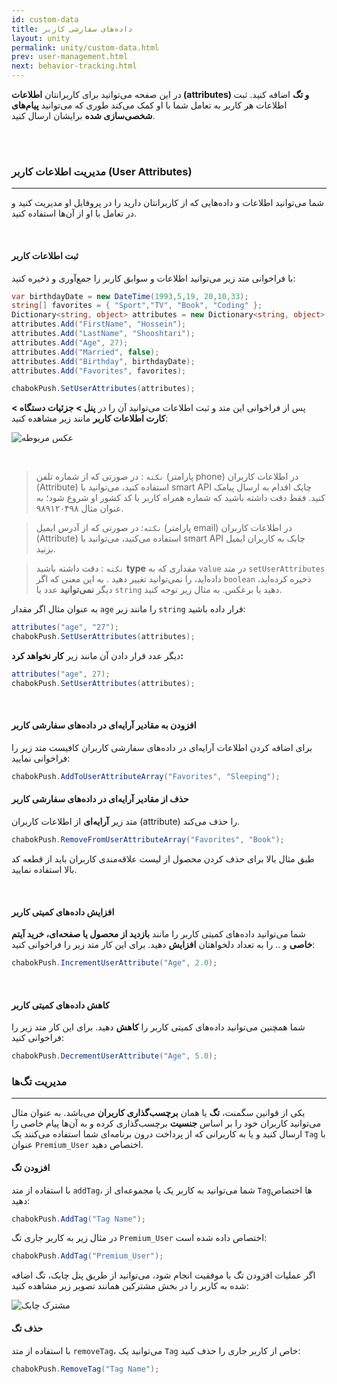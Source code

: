 ```yaml
---
id: custom-data
title: داده‌های سفارشی کاربر
layout: unity
permalink: unity/custom-data.html
prev: user-management.html
next: behavior-tracking.html
---
```


در این صفحه می‌توانید برای کاربرانتان **اطلاعات (attributes) و تگ** اضافه کنید. ثبت اطلاعات هر کاربر به تعامل شما با او کمک می‌کند طوری که می‌توانید **پیام‌های شخصی‌سازی شده** برایشان ارسال کنید.

<Br><Br>


### مدیریت اطلاعات کاربر (User Attributes)
---

شما می‌توانید اطلاعات و داده‌هایی که از کاربرانتان دارید را در پروفایل او مدیریت کنید و در تعامل با او از آن‌ها استفاده کنید.

<br>

#### ثبت اطلاعات کاربر 

با فراخوانی متد زیر می‌توانید اطلاعات و سوابق کاربر را جمع‌آوری و ذخیره کنید:

```csharp
var birthdayDate = new DateTime(1993,5,19, 20,10,33);
string[] favorites = { "Sport","TV", "Book", "Coding" };
Dictionary<string, object> attributes = new Dictionary<string, object>();
attributes.Add("FirstName", "Hossein");
attributes.Add("LastName", "Shooshtari");
attributes.Add("Age", 27);
attributes.Add("Married", false);
attributes.Add("Birthday", birthdayDate);
attributes.Add("Favorites", favorites);

chabokPush.SetUserAttributes(attributes);
```

پس از فراخوانی این متد و ثبت اطلاعات می‌توانید آن را در **پنل > جزئیات دستگاه > کارت اطلاعات کاربر** مانند زیر مشاهده کنید:

![عکس مربوطه](http://uupload.ir/files/ovf0_set-user-info.png)

<br>

>`نکته` : در صورتی که از شماره تلفن (پارامتر phone) در اطلاعات کاربران (Attribute) استفاده کنید، می‌توانید با smart API  چابک اقدام به ارسال پیامک کنید. فقط دقت داشته باشید که شماره همراه کاربر با کد کشور او شروع شود؛ به عنوان مثال ۹۸۹۱۲۰۴۹۸.

>`نکته`: در صورتی که از آدرس ایمیل (پارامتر email) در اطلاعات کاربران (Attribute) استفاده می‌کنید، می‌توانید با smart API چابک به کاربران ایمیل بزنید. 


> `نکته` : دقت داشته باشید  **type** مقداری که به `value` در متد `setUserAttributes` داده‌اید، را نمی‌توانید تغییر دهید . به این معنی که اگر `boolean` ذخیره کرده‌اید، دیگر **نمی‌توانید** عدد یا `string` دهید یا برعکس. به مثال زیر توجه کنید. 

به عنوان مثال اگر مقدار `age` را مانند زیر `string` قرار داده باشید:


```csharp
attributes("age", "27");
chabokPush.SetUserAttributes(attributes);
```

دیگر عدد قرار دادن آن مانند زیر **کار نخواهد کرد:**

```csharp
attributes("age", 27);
chabokPush.SetUserAttributes(attributes);
```
<br>

#### افزودن به مقادیر آرایه‌ای در داده‌های سفارشی کاربر

برای اضافه کردن اطلاعات آرایه‌ای در داده‌های سفارشی کاربران کافیست متد زیر را فراخوانی نمایید:

```csharp
chabokPush.AddToUserAttributeArray("Favorites", "Sleeping");
```

#### حذف از مقادیر آرایه‌ای در داده‌های سفارشی کاربر

متد زیر **آرایه‌ای** از اطلاعات کاربران (attribute) را حذف می‌کند.

```csharp
chabokPush.RemoveFromUserAttributeArray("Favorites", "Book");
```
طبق مثال بالا برای حذف کردن محصول از لیست علاقه‌مندی کاربران باید از قطعه کد بالا استفاده نمایید.

<br>

#### افزایش داده‌های کمیتی کاربر

شما می‌توانید داده‌های کمیتی کاربر را مانند **بازدید از محصول یا صفحه‌ای، خرید آیتم خاصی** و .. را به تعداد دلخواهتان **افزایش** دهید. برای این کار متد زیر را فراخوانی کنید: 

```csharp
chabokPush.IncrementUserAttribute("Age", 2.0);
```

<br>

#### کاهش داده‌های کمیتی کاربر

شما همچنین می‌توانید داده‌های کمیتی کاربر را **کاهش** دهید. برای این کار متد زیر را فراخوانی کنید: 

```csharp
chabokPush.DecrementUserAttribute("Age", 5.0);
```

### مدیریت تگ‌ها
---

یکی از قوانین سگمنت، **تگ** یا همان **برچسب‌گذاری کاربران** می‌باشد. به عنوان مثال می‌توانید کاربران خود را بر اساس **جنسیت** برچسب‌گذاری کرده و به آن‌ها پیام خاصی را ارسال کنید و یا به کاربرانی که از پرداخت درون برنامه‌ای شما استفاده می‌کنند یک `Tag` با عنوان `Premium_User` اختصاص دهید.

#### افزودن تگ

با استفاده از متد `addTag`، شما می‌توانید به کاربر یک یا مجموعه‌ای از `Tag`ها اختصاص دهید:

```csharp
chabokPush.AddTag("Tag Name");
```
در مثال زیر به کاربر جاری تگ `Premium_User` اختصاص داده شده است:

```java
chabokPush.AddTag("Premium_User");
```
اگر عملیات افزودن تگ با موفقیت انجام شود، می‌توانید از طریق پنل چابک، تگ اضافه شده به کاربر را در بخش مشترکین همانند تصویر زیر مشاهده کنید:

![مشترک چابک](http://uupload.ir/files/jse9_addtag.png)


#### حذف تگ

با استفاده از متد `removeTag`، می‌توانید یک `Tag` خاص از کاربر جاری را حذف کنید:

```csharp
chabokPush.RemoveTag("Tag Name");
```
